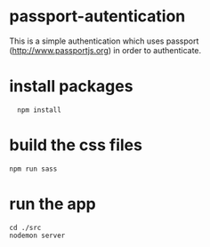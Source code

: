 # passport-autentication
This is a simple authentication which uses passport (http://www.passportjs.org) in order to authenticate.

# install packages
```
  npm install
```

# build the css files
```
npm run sass
```

# run the app
```
cd ./src
nodemon server
```



